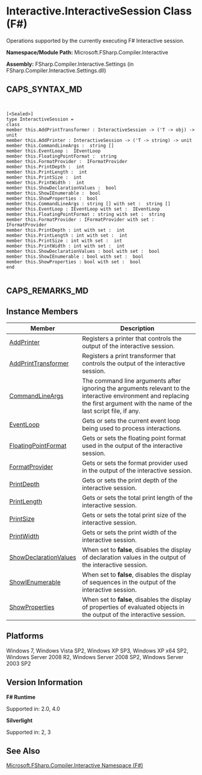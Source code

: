 # Interactive.InteractiveSession Class (F#)

Operations supported by the currently executing F# Interactive session.

**Namespace/Module Path:** Microsoft.FSharp.Compiler.Interactive

**Assembly:** FSharp.Compiler.Interactive.Settings (in FSharp.Compiler.Interactive.Settings.dll)


## CAPS_SYNTAX_MD



```


[<Sealed>]
type InteractiveSession =
class
member this.AddPrintTransformer : InteractiveSession -> ('T -> obj) -> unit
member this.AddPrinter : InteractiveSession -> ('T -> string) -> unit
member this.CommandLineArgs :  string []
member this.EventLoop :  IEventLoop
member this.FloatingPointFormat :  string
member this.FormatProvider :  IFormatProvider
member this.PrintDepth :  int
member this.PrintLength :  int
member this.PrintSize :  int
member this.PrintWidth :  int
member this.ShowDeclarationValues :  bool
member this.ShowIEnumerable :  bool
member this.ShowProperties :  bool
member this.CommandLineArgs : string [] with set :  string []
member this.EventLoop : IEventLoop with set :  IEventLoop
member this.FloatingPointFormat : string with set :  string
member this.FormatProvider : IFormatProvider with set :  IFormatProvider
member this.PrintDepth : int with set :  int
member this.PrintLength : int with set :  int
member this.PrintSize : int with set :  int
member this.PrintWidth : int with set :  int
member this.ShowDeclarationValues : bool with set :  bool
member this.ShowIEnumerable : bool with set :  bool
member this.ShowProperties : bool with set :  bool
end


```



## CAPS_REMARKS_MD

## Instance Members


|Member|Description|
|------|-----------|
|[AddPrinter](http://msdn.microsoft.com/en-us/library/d5d6a505-453a-4cf8-9230-095d615eb96e)|Registers a printer that controls the output of the interactive session.|
|[AddPrintTransformer](http://msdn.microsoft.com/en-us/library/606010a2-fcb2-4994-8522-b9f35a7db391)|Registers a print transformer that controls the output of the interactive session.|
|[CommandLineArgs](http://msdn.microsoft.com/en-us/library/a20e0de2-2969-4223-af6b-0fdeb614e448)|The command line arguments after ignoring the arguments relevant to the interactive environment and replacing the first argument with the name of the last script file, if any.|
|[EventLoop](http://msdn.microsoft.com/en-us/library/79671c60-f021-4a02-8082-a54acbd2addb)|Gets or sets the current event loop being used to process interactions.|
|[FloatingPointFormat](http://msdn.microsoft.com/en-us/library/521bfd81-e707-4139-9908-408b7cf64428)|Gets or sets the floating point format used in the output of the interactive session.|
|[FormatProvider](http://msdn.microsoft.com/en-us/library/204f48ea-f7ae-4438-abe6-0a497f52d258)|Gets or sets the format provider used in the output of the interactive session.|
|[PrintDepth](http://msdn.microsoft.com/en-us/library/7d95a43a-e005-404c-bc7b-7014a7e96ade)|Gets or sets the print depth of the interactive session.|
|[PrintLength](http://msdn.microsoft.com/en-us/library/e4bc1b18-7623-48c3-9159-8c31019855c6)|Gets or sets the total print length of the interactive session.|
|[PrintSize](http://msdn.microsoft.com/en-us/library/decec1b9-6403-433c-b45f-6e4a03b8db51)|Gets or sets the total print size of the interactive session.|
|[PrintWidth](http://msdn.microsoft.com/en-us/library/e6c79af4-b6ef-4612-8658-43981632e513)|Gets or sets the print width of the interactive session.|
|[ShowDeclarationValues](http://msdn.microsoft.com/en-us/library/a7e9481d-4159-4587-99ad-58610f8a7ef5)|When set to **false**, disables the display of declaration values in the output of the interactive session.|
|[ShowIEnumerable](http://msdn.microsoft.com/en-us/library/815bf5fa-e240-4324-8db1-b39972bd6063)|When set to **false**, disables the display of sequences in the output of the interactive session.|
|[ShowProperties](http://msdn.microsoft.com/en-us/library/d9bdf52d-1cf7-4808-ac4e-e151ec921c4d)|When set to **false**, disables the display of properties of evaluated objects in the output of the interactive session.|

## Platforms
Windows 7, Windows Vista SP2, Windows XP SP3, Windows XP x64 SP2, Windows Server 2008 R2, Windows Server 2008 SP2, Windows Server 2003 SP2


## Version Information
**F# Runtime**

Supported in: 2.0, 4.0

**Silverlight**

Supported in: 2, 3


## See Also
[Microsoft.FSharp.Compiler.Interactive Namespace &#40;F&#35;&#41;](Microsoft.FSharp.Compiler.Interactive+Namespace+%28F%23%29.md)

